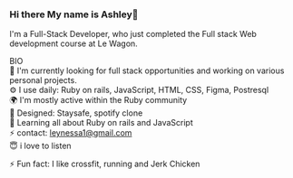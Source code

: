 

### Hi there My name is Ashley👋

I'm a Full-Stack Developer, who just completed the Full stack Web development course at Le Wagon.

BIO <br>
🏢 I'm currently looking for full stack opportunities and working on various personal projects. <br>
⚙️ I use daily: Ruby on rails, JavaScript, HTML, CSS, Figma, Postresql <br>
🌍 I'm mostly active within the Ruby community <br>
💅 Designed: Staysafe, spotify clone <br>
🌱 Learning all about Ruby on rails and JavaScript <br>
⚡ contact: leynessa1@gmail.com <br>
😇 i love to listen

⚡️ Fun fact: I like crossfit, running and Jerk Chicken
